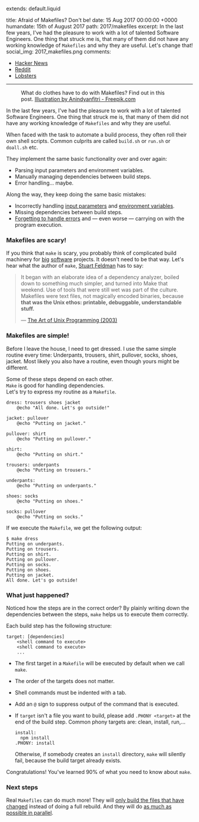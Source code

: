 extends: default.liquid

title:      Afraid of Makefiles? Don't be!
date:       15 Aug 2017 00:00:00 +0000
humandate:  15th of August 2017
path:       2017/makefiles
excerpt:    In the last few years, I've had the pleasure to work with a lot of talented Software Engineers.
            One thing that struck me is, that many of them did not have any working knowledge of `Makefiles` 
            and why they are useful. Let's change that!
social_img: 2017_makefiles.png
comments: 
  - <a href="https://news.ycombinator.com/item?id=15041986">Hacker News</a>
  - <a href="https://www.reddit.com/r/programming/comments/6u2yen/afraid_of_makefiles_dont_be/">Reddit</a>
  - <a href="https://lobste.rs/s/rkxbue/afraid_makefiles_dont_be">Lobsters</a>
---

<figure>
  <object data="/img/posts/2017/make/clothes.svg" type="image/png"></object>
  <figcaption>
  What do clothes have to do with Makefiles? Find out in this post.
  <a href="http://www.freepik.com/free-photos-vectors/background">Illustration by Anindyanfitri - Freepik.com</a>
  </figcaption>
</figure

In the last few years, I've had the pleasure to work with a lot of talented Software Engineers.
One thing that struck me is, that many of them did not have any working knowledge of `Makefiles` 
and why they are useful.

When faced with the task to automate a build process, they often roll their own shell scripts.
Common culprits are called `build.sh` or `run.sh` or `doall.sh` etc.  

They implement the same basic functionality over and over again:

* Parsing input parameters and environment variables.
* Manually managing dependencies between build steps.
* Error handling... maybe.

Along the way, they keep doing the same basic mistakes:

* Incorrectly handling [input parameters](http://www.pixelbeat.org/programming/shell_script_mistakes.html) and [environment variables](https://en.wikipedia.org/wiki/Shellshock_(software_bug)).
* Missing dependencies between build steps.
* [Forgetting to handle errors](http://www.davidpashley.com/articles/writing-robust-shell-scripts/) and &mdash; even worse &mdash; carrying on with the program execution.

### Makefiles are scary!

If you think that `make` is scary, you probably think of complicated build machinery for [big](https://community.kde.org/Guidelines_and_HOWTOs/Build_from_source) [software](https://chromium.googlesource.com/chromium/src/+/lkcr/docs/linux_build_instructions.md) projects.
It doesn't need to be that way. Let's hear what the author of `make`, [Stuart Feldman](https://en.wikipedia.org/wiki/Stuart_Feldman) has to say:

> It began with an elaborate idea of a dependency analyzer, boiled down to something much simpler, and turned into Make that weekend. Use of tools that were still wet was part of the culture. Makefiles were text files, not magically encoded binaries, because **that was the Unix ethos: printable, debuggable, understandable stuff.**  
>
> &mdash; [The Art of Unix Programming (2003)](http://nakamotoinstitute.org/static/docs/taoup.pdf)

### Makefiles are simple!

Before I leave the house, I need to get dressed.
I use the same simple routine every time:
Underpants, trousers, shirt, pullover, socks, shoes, jacket.
Most likely you also have a routine, even though yours might be different.

Some of these steps depend on each other.  
`Make` is good for handling dependencies.  
Let's try to express my routine as a `Makefile`.

```make
dress: trousers shoes jacket
	@echo "All done. Let's go outside!"

jacket: pullover
	@echo "Putting on jacket."

pullover: shirt
	@echo "Putting on pullover."

shirt:
	@echo "Putting on shirt."

trousers: underpants
	@echo "Putting on trousers."

underpants:
	@echo "Putting on underpants."

shoes: socks
	@echo "Putting on shoes."

socks: pullover
	@echo "Putting on socks."
```

If we execute the `Makefile`, we get the following output:

```
$ make dress
Putting on underpants.
Putting on trousers.
Putting on shirt.
Putting on pullover.
Putting on socks.
Putting on shoes.
Putting on jacket.
All done. Let's go outside!
```

### What just happened?

Noticed how the steps are in the correct order?
By plainly writing down the dependencies between the steps, `make` helps us to execute them correctly.

Each build step has the following structure:

```make
target: [dependencies]
	<shell command to execute>
	<shell command to execute>
	...
```

* The first target in a `Makefile` will be executed by default when we call `make`.  
* The order of the targets does not matter.  
* Shell commands must be indented with a tab.
* Add an `@` sign to suppress output of the command that is executed.
* If `target` isn't a file you want to build, please add `.PHONY <target>` at the end of the build step.
  Common phony targets are: clean, install, run,...

  ```make
  install: 
  	npm install
  .PHONY: install
  ```
  Otherwise, if somebody creates an `install` directory, `make` will silently fail, because the build target already exists.

Congratulations! You've learned 90% of what you need to know about `make`.

### Next steps

Real `Makefiles` can do much more! They will [only build the files that have changed](https://stackoverflow.com/a/3798609/270334) instead of doing a full rebuild.
And they will do [as much as possible in parallel](https://stackoverflow.com/a/3841803/270334).